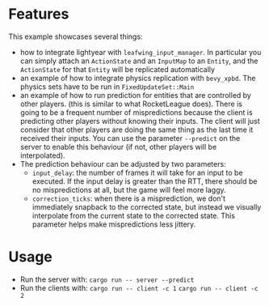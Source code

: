 # Features


This example showcases several things:
- how to integrate lightyear with `leafwing_input_manager`. In particular you can simply attach an `ActionState` and an `InputMap`
  to an `Entity`, and the `ActionState` for that `Entity` will be replicated automatically
- an example of how to integrate physics replication with `bevy_xpbd`. The physics sets have to be run in `FixedUpdateSet::Main`
- an example of how to run prediction for entities that are controlled by other players. (this is similar to what RocketLeague does).
  There is going to be a frequent number of mispredictions because the client is predicting other players without knowing their inputs.
  The client will just consider that other players are doing the same thing as the last time it received their inputs.
  You can use the parameter `--predict` on the server to enable this behaviour (if not, other players will be interpolated).
- The prediction behaviour can be adjusted by two parameters:
  - `input_delay`: the number of frames it will take for an input to be executed. If the input delay is greater than the RTT,
     there should be no mispredictions at all, but the game will feel more laggy.
  - `correction_ticks`: when there is a misprediction, we don't immediately snapback to the corrected state, but instead we visually interpolate
    from the current state to the corrected state. This parameter helps make mispredictions less jittery.



# Usage

- Run the server with: `cargo run -- server --predict`
- Run the clients with:
`cargo run -- client -c 1`
`cargo run -- client -c 2`
